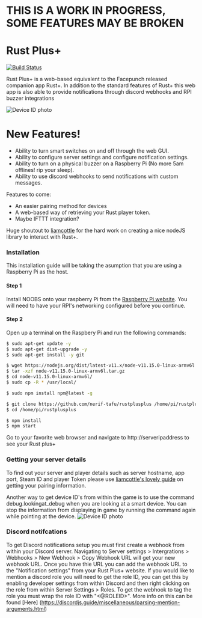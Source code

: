 # THIS IS A WORK IN PROGRESS, SOME FEATURES MAY BE BROKEN 

# Rust Plus+
[![Build Status](https://travis-ci.org/joemccann/dillinger.svg?branch=master)](https://travis-ci.org/joemccann/dillinger)

Rust Plus+ is a web-based equivalent to the Facepunch released companion app Rust+. In addition to the standard features of Rust+ this web app is also able to provide notifications through discord webhooks and RPI buzzer integrations

![Device ID photo](https://i.imgur.com/wNbbGKh.png)

# New Features!

  - Ability to turn smart switches on and off through the web GUI.
  - Ability to configure server settings and configure notification settings.
  - Ability to turn on a physical buzzer on a Raspberry Pi (No more 5am offlines! rip your sleep).
  - Ability to use discord webhooks to send notifications with custom messages.

Features to come:
  - An easier pairing method for devices
  - A web-based way of retrieving your Rust player token.
  - Maybe IFTTT integration?

Huge shoutout to [liamcottle] for the hard work on creating a nice nodeJS library to interact with Rust+. 

### Installation
This installation guide will be taking the asumption that you are using a Raspberry Pi as the host.

#### Step 1
Install NOOBS onto your raspberry Pi from the [Raspberry Pi website](https://www.raspberrypi.org/downloads/). You will need to have your RPI's networking configured before you continue.
#### Step 2
Open up a terminal on the Raspbery Pi and run the following commands: 
```sh
$ sudo apt-get update -y
$ sudo apt-get dist-upgrade -y
$ sudo apt-get install -y git

$ wget https://nodejs.org/dist/latest-v11.x/node-v11.15.0-linux-armv6l.tar.gz
$ tar -xzf node-v11.15.0-linux-armv6l.tar.gz
$ cd node-v11.15.0-linux-armv6l/
$ sudo cp -R * /usr/local/

$ sudo npm install npm@latest -g

$ git clone https://github.com/nerif-tafu/rustplusplus /home/pi/rustplusplus
$ cd /home/pi/rustplusplus

$ npm install  
$ npm start
```

Go to your favorite web browser and navigate to http://serveripaddress to see your Rust plus+



### Getting your server details

To find out your server and player details such as server hostname, app port, Steam ID and player Token please use [liamcottle's lovely guide] on getting your pairing information.

Another way to get device ID's from within the game is to use the command debug.lookingat_debug when you are looking at a smart device. You can stop the information from displaying in game by running the command again while pointing at the device.
![Device ID photo](https://i.imgur.com/uYiuq2I.png)

### Discord notifcations

To get Discord notifications setup you must first create a webhook from within your Discord server. Navigating to Server settings > Intergrations > Webhooks > New Webhook > Copy Webhook URL will get your new webhook URL. Once you have thie URL you can add the webhook URL to the "Notification settings" from your Rust Plus+ website. If you would like to mention a discord role you will need to get the role ID, you can get this by enabling developer settings from within Discord and then right clicking on the role from within Server Settings > Roles. To get the webhook to tag the role you must wrap the role ID with "<@ROLEID>". More info on this can be found [Here] (https://discordjs.guide/miscellaneous/parsing-mention-arguments.html)



[liamcottle]: <https://github.com/liamcottle/rustplus-api>
[liamcottle's lovely guide]: <https://github.com/liamcottle/rustplus-api#pairing>
